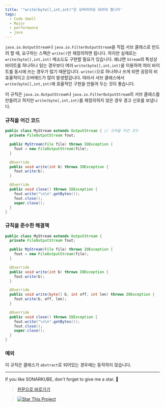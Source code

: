 ```yaml
---
title: '"write(byte[],int,int)"은 오버라이딩 되어야 합니다'
tags:
  - Code Smell
  - Major
  - performance
  - java
---
```


`java.io.OutputStream`나 `java.io.FilterOutputStream`을 직접 서브 클래스로 만드려 할 때, 요구하는 스펙은 `write()`만 재정의하면 됩니다.
하지만 실제로는 `write(byte[],int,int)` 메소드도 구현할 필요가 있습니다.
왜냐면 `Stream`의 특성상 바이트를 하나하나 읽는 경우보다 여러 `write(byte[],int,int)`을 이용하여 여러 바이트를 동시에 쓰는 경우가 많기 때문입니다.
`write()`으로 하나하나 쓰게 되면 굉장히 비효율적이고 오버헤드가 많이 발생할겁니다.
따라서 서브 클래스에서 `write(byte[],int,int)`에 효율적인 구현을 만들어 두는 것이 좋습니다.

이 규칙은 `java.io.OutputStream`나 `java.io.FilterOutputStream`의 서브 클래스를 만들려고 하지만 `write(byte[,int,int)`를 재정의하지 않은 경우 경고 신호를 보냅니다.

### 규칙을 어긴 코드

```java
public class MyStream extends OutputStream { // 규칙을 어긴 코드
  private FileOutputStream fout;

  public MyStream(File file) throws IOException {
    fout = new FileOutputStream(file);
  }

  @Override
  public void write(int b) throws IOException {
    fout.write(b);
  }

  @Override
  public void close() throws IOException {
    fout.write("\n\n".getBytes());
    fout.close();
    super.close();
  }
}
```

### 규칙을 준수한 해결책

```java
public class MyStream extends OutputStream {
  private FileOutputStream fout;

  public MyStream(File file) throws IOException {
    fout = new FileOutputStream(file);
  }

  @Override
  public void write(int b) throws IOException {
    fout.write(b);
  }

  @Override
  public void write(byte[] b, int off, int len) throws IOException {
    fout.write(b, off, len);
  }

  @Override
  public void close() throws IOException {
    fout.write("\n\n".getBytes());
    fout.close();
    super.close();
  }
}
```

### 예외

이 규칙은 클래스가 `abstract`로 되어있는 경우에는 동작하지 않습니다.

---

If you like SONARKUBE, don't forget to give me a star. :star2:

> [원문으로 바로가기](https://rules.sonarsource.com/java/RSPEC-4349)

> [![Star This Project](https://img.shields.io/github/stars/kantabile/sonarkube.svg?label=Stars&style=social)](https://github.com/kantabile/sonarkube)
